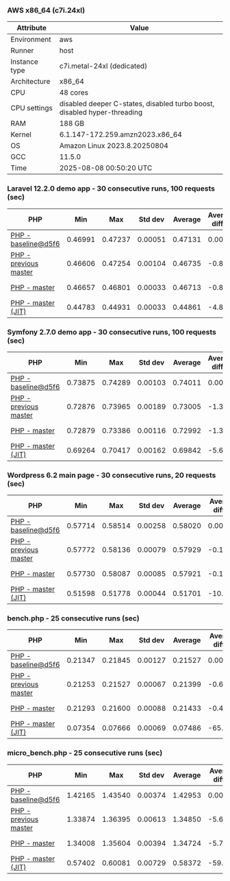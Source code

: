 ### AWS x86_64 (c7i.24xl)

|  Attribute    |     Value      |
|---------------|----------------|
| Environment   |aws|
| Runner        |host|
| Instance type |c7i.metal-24xl (dedicated)|
| Architecture  |x86_64
| CPU           |48 cores|
| CPU settings  |disabled deeper C-states, disabled turbo boost, disabled hyper-threading|
| RAM           |188 GB|
| Kernel        |6.1.147-172.259.amzn2023.x86_64|
| OS            |Amazon Linux 2023.8.20250804|
| GCC           |11.5.0|
| Time          |2025-08-08 00:50:20 UTC|

### Laravel 12.2.0 demo app - 30 consecutive runs, 100 requests (sec)

|     PHP     |     Min     |     Max     |    Std dev   |   Average  |  Average diff % |   Median   | Median diff % |     Memory    |
|-------------|-------------|-------------|--------------|------------|-----------------|------------|---------------|---------------|
|[PHP - baseline@d5f6](https://github.com/php/php-src/commit/d5f6e56610)|0.46991|0.47237|0.00051|0.47131|0.00%|0.47128|0.00%|43.29 MB|
|[PHP - previous master](https://github.com/php/php-src/commit/c42e6d62d8)|0.46606|0.47254|0.00104|0.46735|-0.84%|0.46723|-0.86%|43.56 MB|
|[PHP - master](https://github.com/php/php-src/commit/fe88711b14)|0.46657|0.46801|0.00033|0.46713|-0.89%|0.46708|-0.89%|43.56 MB|
|[PHP - master (JIT)](https://github.com/php/php-src/commit/fe88711b14)|0.44783|0.44931|0.00033|0.44861|-4.82%|0.44868|-4.80%|53.75 MB|

### Symfony 2.7.0 demo app - 30 consecutive runs, 100 requests (sec)

|     PHP     |     Min     |     Max     |    Std dev   |   Average  |  Average diff % |   Median   | Median diff % |     Memory    |
|-------------|-------------|-------------|--------------|------------|-----------------|------------|---------------|---------------|
|[PHP - baseline@d5f6](https://github.com/php/php-src/commit/d5f6e56610)|0.73875|0.74289|0.00103|0.74011|0.00%|0.73999|0.00%|39.95 MB|
|[PHP - previous master](https://github.com/php/php-src/commit/c42e6d62d8)|0.72876|0.73965|0.00189|0.73005|-1.36%|0.72977|-1.38%|40.25 MB|
|[PHP - master](https://github.com/php/php-src/commit/fe88711b14)|0.72879|0.73386|0.00116|0.72992|-1.38%|0.72963|-1.40%|40.25 MB|
|[PHP - master (JIT)](https://github.com/php/php-src/commit/fe88711b14)|0.69264|0.70417|0.00162|0.69842|-5.63%|0.69828|-5.64%|47.78 MB|

### Wordpress 6.2 main page - 30 consecutive runs, 20 requests (sec)

|     PHP     |     Min     |     Max     |    Std dev   |   Average  |  Average diff % |   Median   | Median diff % |     Memory    |
|-------------|-------------|-------------|--------------|------------|-----------------|------------|---------------|---------------|
|[PHP - baseline@d5f6](https://github.com/php/php-src/commit/d5f6e56610)|0.57714|0.58514|0.00258|0.58020|0.00%|0.57893|0.00%|43.42 MB|
|[PHP - previous master](https://github.com/php/php-src/commit/c42e6d62d8)|0.57772|0.58136|0.00079|0.57929|-0.16%|0.57923|0.05%|43.32 MB|
|[PHP - master](https://github.com/php/php-src/commit/fe88711b14)|0.57730|0.58087|0.00085|0.57921|-0.17%|0.57921|0.05%|43.32 MB|
|[PHP - master (JIT)](https://github.com/php/php-src/commit/fe88711b14)|0.51598|0.51778|0.00044|0.51701|-10.89%|0.51701|-10.70%|61.38 MB|

### bench.php - 25 consecutive runs (sec)

|     PHP     |     Min     |     Max     |    Std dev   |   Average  |  Average diff % |   Median   | Median diff % |     Memory    |
|-------------|-------------|-------------|--------------|------------|-----------------|------------|---------------|---------------|
|[PHP - baseline@d5f6](https://github.com/php/php-src/commit/d5f6e56610)|0.21347|0.21845|0.00127|0.21527|0.00%|0.21493|0.00%|26.42 MB|
|[PHP - previous master](https://github.com/php/php-src/commit/c42e6d62d8)|0.21253|0.21527|0.00067|0.21399|-0.60%|0.21405|-0.41%|26.56 MB|
|[PHP - master](https://github.com/php/php-src/commit/fe88711b14)|0.21293|0.21600|0.00088|0.21433|-0.44%|0.21421|-0.34%|26.55 MB|
|[PHP - master (JIT)](https://github.com/php/php-src/commit/fe88711b14)|0.07354|0.07666|0.00069|0.07486|-65.23%|0.07483|-65.18%|27.79 MB|

### micro_bench.php - 25 consecutive runs (sec)

|     PHP     |     Min     |     Max     |    Std dev   |   Average  |  Average diff % |   Median   | Median diff % |     Memory    |
|-------------|-------------|-------------|--------------|------------|-----------------|------------|---------------|---------------|
|[PHP - baseline@d5f6](https://github.com/php/php-src/commit/d5f6e56610)|1.42165|1.43540|0.00374|1.42953|0.00%|1.43025|0.00%|20.64 MB|
|[PHP - previous master](https://github.com/php/php-src/commit/c42e6d62d8)|1.33874|1.36395|0.00613|1.34850|-5.67%|1.34744|-5.79%|20.85 MB|
|[PHP - master](https://github.com/php/php-src/commit/fe88711b14)|1.34008|1.35604|0.00394|1.34724|-5.76%|1.34594|-5.89%|20.84 MB|
|[PHP - master (JIT)](https://github.com/php/php-src/commit/fe88711b14)|0.57402|0.60081|0.00729|0.58372|-59.17%|0.58110|-59.37%|22.23 MB|
